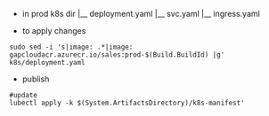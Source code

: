 - in prod k8s dir
|__ deployment.yaml
|__ svc.yaml
|__ ingress.yaml


- to apply changes 
```
sudo sed -i 's|image: .*|image: gapcloudacr.azurecr.io/sales:prod-$(Build.BuildId) |g' k8s/deployment.yaml
```
- publish 

```
#update
lubectl apply -k $(System.ArtifactsDirectory)/k8s-manifest'
```
